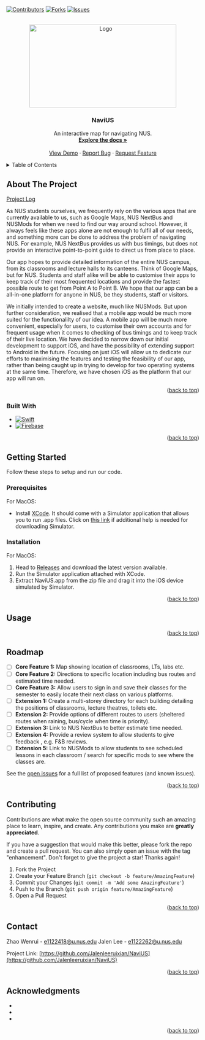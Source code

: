 
[![Contributors][contributors-shield]][contributors-url]
[![Forks][forks-shield]][forks-url]
[![Issues][issues-shield]][issues-url]
<!-- [![LinkedIn][linkedin-shield]][linkedin-url] -->



<!-- PROJECT LOGO -->
<br />
<div align="center">
  <a href="https://github.com/Jalenleeruixian/NaviUS">
    <img src="images/logo.png" alt="Logo" width="384" height="216">
  </a>

<h3 align="center">NaviUS</h3>

  <p align="center">
    An interactive map for navigating NUS.
    <br />
    <a href="https://github.com/Jalenleeruixian/NaviUS"><strong>Explore the docs »</strong></a>
    <br />
    <br />
    <a href="https://github.com/Jalenleeruixian/NaviUS">View Demo</a>
    ·
    <a href="https://github.com/Jalenleeruixian/NaviUS/issues/new?labels=bug&template=bug-report---.md">Report Bug</a>
    ·
    <a href="https://github.com/Jalenleeruixian/NaviUS/issues/new?labels=enhancement&template=feature-request---.md">Request Feature</a>
  </p>
</div>



<!-- TABLE OF CONTENTS -->
<details>
  <summary>Table of Contents</summary>
  <ol>
    <li>
      <a href="#about-the-project">About The Project</a>
      <ul>
        <li><a href="#built-with">Built With</a></li>
      </ul>
    </li>
    <li>
      <a href="#getting-started">Getting Started</a>
      <ul>
        <li><a href="#prerequisites">Prerequisites</a></li>
        <li><a href="#installation">Installation</a></li>
      </ul>
    </li>
    <li><a href="#usage">Usage</a></li>
    <li><a href="#roadmap">Roadmap</a></li>
    <li><a href="#contributing">Contributing</a></li>
    <li><a href="#license">License</a></li>
    <li><a href="#contact">Contact</a></li>
    <li><a href="#acknowledgments">Acknowledgments</a></li>
  </ol>
</details>



<!-- ABOUT THE PROJECT -->
## About The Project

<!-- [![Product Name Screen Shot][product-screenshot]](https://example.com) -->

[Project Log](https://docs.google.com/spreadsheets/d/1bgl3p2TIc0YedqllvQV6E8wuXQSjLSq92cmZrmw-2sE/edit#gid=0)

As NUS students ourselves, we frequently rely on the various apps that are currently available to us, such as Google Maps, NUS NextBus and NUSMods for when we need to find our way around school. However, it always feels like these apps alone are not enough to fulfil all of our needs, and something more can be done to address the problem of navigating NUS. For example, NUS NextBus provides us with bus timings, but does not provide an interactive point-to-point guide to direct us from place to place.

Our app hopes to provide detailed information of the entire NUS campus, from its classrooms and lecture halls to its canteens. Think of Google Maps, but for NUS. Students and staff alike will be able to customise their apps to keep track of their most frequented locations and provide the fastest possible route to get from Point A to Point B. We hope that our app can be a all-in-one platform for anyone in NUS, be they students, staff or visitors.

We initially intended to create a website, much like NUSMods. But upon further consideration, we realised that a mobile app would be much more suited for the functionalilty of our idea. A mobile app will be much more convenient, especially for users, to customise their own accounts and for frequent usage when it comes to checking of bus timings and to keep track of their live location. We have decided to narrow down our initial development to support iOS, and have the possibility of extending support to Android in the future. Focusing on just iOS will allow us to dedicate our efforts to maximising the features and testing the feasibility of our app, rather than being caught up in trying to develop for two operating systems at the same time. Therefore, we have chosen iOS as the platform that our app will run on.

<p align="right">(<a href="#readme-top">back to top</a>)</p>



### Built With

* [![Swift][swift.org]][swift-url]
* [![Firebase][firebase.google.com]][firebase-url]


<p align="right">(<a href="#readme-top">back to top</a>)</p>



<!-- GETTING STARTED -->
## Getting Started

Follow these steps to setup and run our code.

### Prerequisites
For MacOS:
* Install [XCode](https://apps.apple.com/us/app/xcode/id497799835?mt=12). It should come with a Simulator application that allows you to run .app files. Click on [this link](https://developer.apple.com/documentation/xcode/installing-additional-simulator-runtimes) if additional help is needed for downloading Simulator.

### Installation

For MacOS:
  1. Head to [Releases](https://github.com/Jalenleeruixian/NaviUS/releases) and download the latest version available.
  2. Run the Simulator application attached with XCode.
  3. Extract NaviUS.app from the zip file and drag it into the iOS device simulated by Simulator.
<!-- 1. Get a free API Key at 
2. Clone the repo
   ```sh
   git clone https://github.com/Jalenleeruixian/NaviUS.git
   ```
3. Install NPM packages
   ```sh
   npm install
   ```
4. Enter your API in `config.js`
   ```js
   const API_KEY = 'ENTER YOUR API';
   ``` -->

<p align="right">(<a href="#readme-top">back to top</a>)</p>



<!-- USAGE EXAMPLES -->
## Usage

<p align="right">(<a href="#readme-top">back to top</a>)</p>



<!-- ROADMAP -->
## Roadmap

- [ ] **Core Feature 1:** Map showing location of classrooms, LTs, labs etc.
- [ ] **Core Feature 2:** Directions to specific location including bus routes and estimated time needed.
- [ ] **Core Feature 3:** Allow users to sign in and save their classes for the semester to easily locate their next class on various platforms.
- [ ] **Extension 1:** Create a multi-storey directory for each building detailing the positions of classrooms, lecture theatres, toilets etc.
- [ ] **Extension 2:** Provide options of different routes to users (sheltered routes when raining, bus/cycle when time is priority).
- [ ] **Extension 3:** Link to NUS NextBus to better estimate time needed.
- [ ] **Extension 4:** Provide a review system to allow students to give feedback , e.g. F&B reviews.
- [ ] **Extension 5:** Link to NUSMods to allow students to see scheduled lessons in each classroom / search for specific mods to see where the classes are.

See the [open issues](https://github.com/Jalenleeruixian/NaviUS/issues) for a full list of proposed features (and known issues).

<p align="right">(<a href="#readme-top">back to top</a>)</p>



<!-- CONTRIBUTING -->
## Contributing

Contributions are what make the open source community such an amazing place to learn, inspire, and create. Any contributions you make are **greatly appreciated**.

If you have a suggestion that would make this better, please fork the repo and create a pull request. You can also simply open an issue with the tag "enhancement".
Don't forget to give the project a star! Thanks again!

1. Fork the Project
2. Create your Feature Branch (`git checkout -b feature/AmazingFeature`)
3. Commit your Changes (`git commit -m 'Add some AmazingFeature'`)
4. Push to the Branch (`git push origin feature/AmazingFeature`)
5. Open a Pull Request

<p align="right">(<a href="#readme-top">back to top</a>)</p>



<!-- LICENSE -->
<!-- ## License 

<p align="right">(<a href="#readme-top">back to top</a>)</p> -->



<!-- CONTACT -->
## Contact

Zhao Wenrui - e1122418@u.nus.edu
Jalen Lee - e1122262@u.nus.edu

Project Link: [https://github.com/Jalenleeruixian/NaviUS](https://github.com/Jalenleeruixian/NaviUS)

<p align="right">(<a href="#readme-top">back to top</a>)</p>



<!-- ACKNOWLEDGMENTS -->
## Acknowledgments

* []()
* []()
* []()

<p align="right">(<a href="#readme-top">back to top</a>)</p>



<!-- MARKDOWN LINKS & IMAGES -->
<!-- https://www.markdownguide.org/basic-syntax/#reference-style-links -->
[contributors-shield]: https://img.shields.io/github/contributors/Jalenleeruixian/NaviUS.svg?style=for-the-badge
[contributors-url]: https://github.com/Jalenleeruixian/NaviUS/graphs/contributors
[forks-shield]: https://img.shields.io/github/forks/Jalenleeruixian/NaviUS.svg?style=for-the-badge
[forks-url]: https://github.com/Jalenleeruixian/NaviUS/network/members
[issues-shield]: https://img.shields.io/github/issues/Jalenleeruixian/NaviUS.svg?style=for-the-badge
[issues-url]: https://github.com/Jalenleeruixian/NaviUS/issues
[product-screenshot]: images/screenshot.png
[swift.org]: https://img.shields.io/badge/swift-9BB5CE?style=for-the-badge&logo=swift&logoColor=white
[swift-url]: https://swift.org
[firebase.google.com]: https://img.shields.io/badge/firebase-F5820D?style=for-the-badge&logo=firebase&logoColor=white
[firebase-url]: https://firebase.google.com

